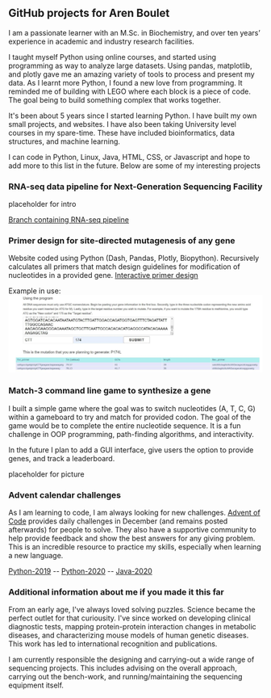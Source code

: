 ## GitHub projects for Aren Boulet

I am a passionate learner with an M.Sc. in Biochemistry, and over ten years’ experience in academic and industry research facilities. 

I taught myself Python using online courses, and started using programming as way to analyze large datasets. Using pandas, matplotlib, and plotly gave me an amazing variety of tools to process and present my data. As I learnt more Python, I found a new love from programming. It reminded me of building with LEGO where each block is a piece of code. The goal being to build something complex that works together.

It's been about 5 years since I started learning Python. I have built my own small projects, and websites. I have also been taking University level courses in my spare-time. These have included bioinformatics, data structures, and machine learning. 

I can code in Python, Linux, Java, HTML, CSS, or Javascript and hope to add more to this list in the future. Below are some of my interesting projects

### RNA-seq data pipeline for Next-Generation Sequencing Facility
placeholder for intro

[Branch containing RNA-seq pipeline](https://github.com/ngsf-usask/dex/tree/pipe_generation)

### Primer design for site-directed mutagenesis of any gene
Website coded using Python (Dash, Pandas, Plotly, Biopython). Recursively calculates all primers that match design guidelines for modification of nucleotides in a provided gene.
[Interactive primer design](https://acbfolio.herokuapp.com/app3)

Example in use:
![primer example](primer_design.jpg)


### Match-3 command line game to synthesize a gene
I built a simple game where the goal was to switch nucleotides (A, T, C, G) within a gameboard to try and match for provided codon. The goal of the game would be to complete the entire nucleotide sequence. It is a fun challenge in OOP programming, path-finding algorithms, and interactivity. 

In the future I plan to add a GUI interface, give users the option to provide genes, and track a leaderboard.

placeholder for picture

### Advent calendar challenges
As I am learning to code, I am always looking for new challenges. [Advent of Code](adventofcode.com) provides daily challenges in December (and remains posted afterwards) for people to solve. They also have a supportive community to help provide feedback and show the best answers for any giving problem. This is an incredible resource to practice  my skills, especially when learning a new language.

[Python-2019](https://github.com/acboulet/Advent_2019) -- [Python-2020](https://github.com/acboulet/advent2020_py) -- [Java-2020](https://github.com/acboulet/advent2020_java)

### Additional information about me if you made it this far

From an early age, I've always loved solving puzzles. Science became the perfect outlet for that curiousity. I've since worked on developing clinical diagnostic tests, mapping protein-protein interaction changes in metabolic diseases, and characterizing mouse models of human genetic diseases. This work has led to international recognition and publications. 

I am currently responsible the designing and carrying-out a wide range of sequencing projects. This includes advising on the overall approach, carrying out the bench-work, and running/maintaining the sequencing equipment itself.

